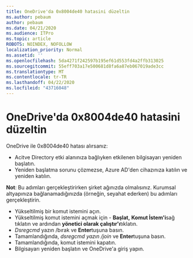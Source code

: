 ```yaml
---
title: OneDrive'da 0x8004de40 hatasini düzeltin
ms.author: pebaum
author: pebaum
ms.date: 04/21/2020
ms.audience: ITPro
ms.topic: article
ROBOTS: NOINDEX, NOFOLLOW
localization_priority: Normal
ms.assetid: ''
ms.openlocfilehash: 5da4271f242597b195ef61d553fd4a2ffb313025
ms.sourcegitcommit: 55eff703a17e500681d8fa6a87eb067019ade3cc
ms.translationtype: MT
ms.contentlocale: tr-TR
ms.lasthandoff: 04/22/2020
ms.locfileid: "43716048"
---
```

# <a name="fix-0x8004de40-error-in-onedrive"></a>OneDrive'da 0x8004de40 hatasini düzeltin

OneDrive ile 0x8004de40 hatası alırsanız:

- Acitve Directory etki alanınıza bağlıyken etkilenen bilgisayarı yeniden başlatın.
- Yeniden başlatma sorunu çözmezse, Azure AD'den cihazınıza katılın ve yeniden katılın. 

**Not**: Bu adımları gerçekleştirirken şirket ağınızda olmalısınız. Kurumsal altyapınıza bağlanamadığınızda (örneğin, seyahat ederken) bu adımları gerçekleştirin. 

- Yükseltilmiş bir komut istemini açın. 
- Yükseltilmiş komut istemini açmak için - **Başlat,** **Komut İstem'i**sağ tıklatın ve ardından **yönetici olarak çalıştır'ı**tıklatın.
- *Dsregcmd* yazın /bırak ve **Enter**tuşuna basın.
- Tamamlandığında, *dsregcmd yazın /join* ve **Enter**tuşuna basın.
- Tamamlandığında, komut istemini kapatın.
- Bilgisayarı yeniden başlatın ve OneDrive'a giriş yapın.